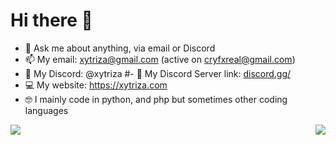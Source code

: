 # Hi there 👋

- 💬 Ask me about anything, via email or Discord
- 📫 My email: xytriza@gmail.com (active on cryfxreal@gmail.com)
- 🔔 My Discord: @xytriza
#- 👋 My Discord Server link: [discord.gg/](https://discord.gg/)
- 💻 My website: https://xytriza.com
- 🤓 I mainly code in python, and php but sometimes other coding languages

<img align="left" src="https://github-readme-stats.vercel.app/api?username=Xytriza&show_icons=true&bg_color=333&text_color=fff&title_color=D1D1D1&icon_color=D1D1D1&include_all_commits=true&theme=buefy&hide_border=true&border_radius=8" />
<img align="right" src="https://github-readme-stats.vercel.app/api/top-langs/?username=Xytriza&bg_color=333&text_color=fff&title_color=D1D1D1&layout=compact&theme=buefy&hide_border=true&border_radius=8" />
